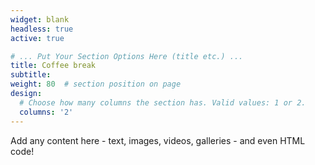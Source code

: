 ```yaml
---
widget: blank
headless: true
active: true

# ... Put Your Section Options Here (title etc.) ...
title: Coffee break
subtitle:
weight: 80  # section position on page
design:
  # Choose how many columns the section has. Valid values: 1 or 2.
  columns: '2'
---
```


Add any content here - text, images, videos, galleries - and even HTML code!